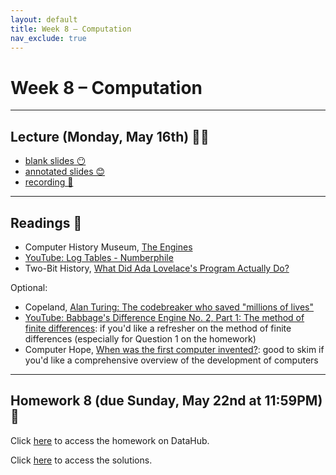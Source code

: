 ```yaml
---
layout: default
title: Week 8 – Computation
nav_exclude: true
---
```


<script src="https://cdn.mathjax.org/mathjax/latest/MathJax.js?config=TeX-AMS-MML_HTMLorMML" type="text/javascript"></script>

# Week 8 – Computation

---

## Lecture (Monday, May 16th) 👨‍🏫

- [blank slides 😶](../../slides/lec08.pdf)
- [annotated slides 😊](../../slides/lec08-annotated.pdf)
- [recording 🎥](https://youtu.be/Cn8J9bKjMdY)

---

## Readings 📖

- Computer History Museum, [The Engines](https://www.computerhistory.org/babbage/engines/)
- [YouTube: Log Tables - Numberphile](https://www.youtube.com/watch?v=VRzH4xB0GdM)
- Two-Bit History, [What Did Ada Lovelace's Program Actually Do?](https://twobithistory.org/2018/08/18/ada-lovelace-note-g.html)

Optional:
- Copeland, [Alan Turing: The codebreaker who saved "millions of lives"](https://www.bbc.com/news/technology-18419691)
- [YouTube: Babbage's Difference Engine No. 2, Part 1: The method of finite differences](https://www.youtube.com/watch?v=PFMBU17eo_4): if you'd like a refresher on the method of finite differences (especially for Question 1 on the homework)
- Computer Hope, [When was the first computer invented?](https://www.computerhope.com/issues/ch000984.htm): good to skim if you'd like a comprehensive overview of the development of computers


---

## Homework 8 (due Sunday, May 22nd at 11:59PM) 📝

Click [here](http://datahub.ucsd.edu/user-redirect/git-sync?repo=https://github.com/dsc-courses/dsc90-2022-sp&subPath=homework/hw08/hw08-student.ipynb) to access the homework on DataHub.

Click [here](http://datahub.ucsd.edu/user-redirect/git-sync?repo=https://github.com/dsc-courses/dsc90-2022-sp&subPath=homework/hw08/hw08-solution.ipynb) to access the solutions.